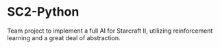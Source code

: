 # SC2-Python
Team project to implement a full AI for Starcraft II, utilizing reinforcement learning and a great deal of abstraction.
